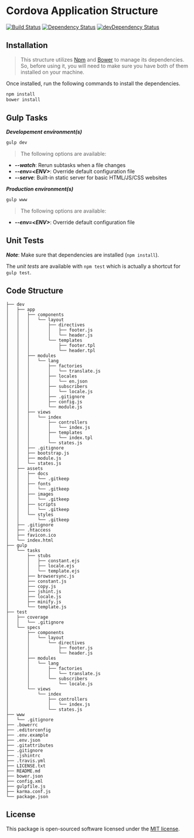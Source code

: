 # Cordova Application Structure

[![Build Status](https://travis-ci.org/kevinsimard/cordova-app.svg)](https://travis-ci.org/kevinsimard/cordova-app)
[![Dependency Status](https://david-dm.org/kevinsimard/cordova-app.svg)](https://david-dm.org/kevinsimard/cordova-app)
[![devDependency Status](https://david-dm.org/kevinsimard/cordova-app/dev-status.svg)](https://david-dm.org/kevinsimard/cordova-app#info=devDependencies)

## Installation

> This structure utilizes [Npm](https://docs.npmjs.com/getting-started/installing-node) and [Bower](http://bower.io/#install-bower) to manage its dependencies. So, before using it, you will need to make sure you have both of them installed on your machine.

Once installed, run the following commands to install the dependencies.

```bash
npm install
bower install
```

## Gulp Tasks

**_Developement environment(s)_**

```bash
gulp dev
```

> The following options are available:
* **_--watch_**: Rerun subtasks when a file changes
* **_--env=\<ENV>_**: Override default configuration file
* **_--serve_**: Built-in static server for basic HTML/JS/CSS websites

**_Production environment(s)_**

```bash
gulp www
```

> The following options are available:
* **_--env=\<ENV>_**: Override default configuration file

## Unit Tests

**_Note_**: Make sure that dependencies are installed (`npm install`).

The *unit tests* are available with `npm test` which is actually a shortcut for `gulp test`.

## Code Structure

    ├── dev
    │   ├── app
    │   │   ├── components
    │   │   │   └── layout
    │   │   │       ├── directives
    │   │   │       │   ├── footer.js
    │   │   │       │   └── header.js
    │   │   │       └── templates
    │   │   │           ├── footer.tpl
    │   │   │           └── header.tpl
    │   │   ├── modules
    │   │   │   └── lang
    │   │   │       ├── factories
    │   │   │       │   └── translate.js
    │   │   │       ├── locales
    │   │   │       │   └── en.json
    │   │   │       ├── subscribers
    │   │   │       │   └── locale.js
    │   │   │       ├── .gitignore
    │   │   │       ├── config.js
    │   │   │       └── module.js
    │   │   ├── views
    │   │   │   └── index
    │   │   │       ├── controllers
    │   │   │       │   └── index.js
    │   │   │       ├── templates
    │   │   │       │   └── index.tpl
    │   │   │       └── states.js
    │   │   ├── .gitignore
    │   │   ├── bootstrap.js
    │   │   ├── module.js
    │   │   └── states.js
    │   ├── assets
    │   │   ├── docs
    │   │   │   └── .gitkeep
    │   │   ├── fonts
    │   │   │   └── .gitkeep
    │   │   ├── images
    │   │   │   └── .gitkeep
    │   │   ├── scripts
    │   │   │   └── .gitkeep
    │   │   └── styles
    │   │       └── .gitkeep
    │   ├── .gitignore
    │   ├── .htaccess
    │   ├── favicon.ico
    │   └── index.html
    ├── gulp
    │   └── tasks
    │       ├── stubs
    │       │   ├── constant.ejs
    │       │   ├── locale.ejs
    │       │   └── template.ejs
    │       ├── browsersync.js
    │       ├── constant.js
    │       ├── copy.js
    │       ├── jshint.js
    │       ├── locale.js
    │       ├── minify.js
    │       └── template.js
    ├── test
    │   ├── coverage
    │   │   └── .gitignore
    │   └── specs
    │       ├── components
    │       │   └── layout
    │       │       └── directives
    │       │           ├── footer.js
    │       │           └── header.js
    │       ├── modules
    │       │   └── lang
    │       │       ├── factories
    │       │       │   └── translate.js
    │       │       └── subscribers
    │       │           └── locale.js
    │       └── views
    │           └── index
    │               ├── controllers
    │               │   └── index.js
    │               └── states.js
    ├── www
    │   └── .gitignore
    ├── .bowerrc
    ├── .editorconfig
    ├── .env.example
    ├── .env.json
    ├── .gitattributes
    ├── .gitignore
    ├── .jshintrc
    ├── .travis.yml
    ├── LICENSE.txt
    ├── README.md
    ├── bower.json
    ├── config.xml
    ├── gulpfile.js
    ├── karma.conf.js
    └── package.json

## License

This package is open-sourced software licensed under the [MIT license](http://opensource.org/licenses/MIT).
